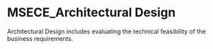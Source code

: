 # MSECE_Architectural Design

Architectural Design includes evaluating the technical feasibility  of the business requirements. 

